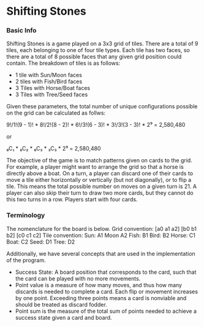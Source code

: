 # Shifting Stones 
### Basic Info
Shifting Stones is a game played on a 3x3 grid of tiles. There are a total of 9 tiles, each belonging to one of four tile types. 
Each tile has two faces, so there are a total of 8 possible faces that any given grid position could contain.
The breakdown of tiles is as follows:
- 1 tile with Sun/Moon faces
- 2 tiles with Fish/Bird faces
- 3 Tiles with Horse/Boat faces
- 3 Tiles with Tree/Seed faces

Given these parameters, the total number of unique configurations possible on the grid can be calculated as follws:

9!/1!(9 - 1)! * 8!/2!(8 - 2)! * 6!/3!(6 - 3)! * 3!/3!(3 - 3)! * 2⁹ = 2,580,480

or

₉C₁ * ₈C₂ * ₆C₃ * ₃C₃ * 2⁹ = 2,580,480

The objective of the game is to match patterns given on cards to the grid. For example, a player might want to arrange the grid so that a horse is directly above a boat. 
On a turn, a player can discard one of their cards to move a tile either horizontally or vertically (but not diagonally), or to flip a tile. This means the total possible number on moves on a given turn is 21.
A player can also skip their turn to draw two more cards, but they cannot do this two turns in a row. Players start with four cards.
### Terminology
The nomenclature for the board is below.
Grid convention:
[a0 a1 a2]
[b0 b1 b2]
[c0 c1 c2]
Tile convention:
Sun: A1
Moon A2
Fish: B1
Bird: B2
Horse: C1
Boat: C2
Seed: D1
Tree: D2

Additionally, we have several concepts that are used in the implementation of the program.
 - Success State: A board position that corresponds to the card, such that the card can be played with no more movements.
 - Point value is a measure of how many moves, and thus how many discards is needed to complete a card. Each flip or movement increases by one point. Exceeding three points means a card is nonviable and should be treated as discard fodder.
 - Point sum is the measure of the total sum of points needed  to achieve a success state given a card and board. 
